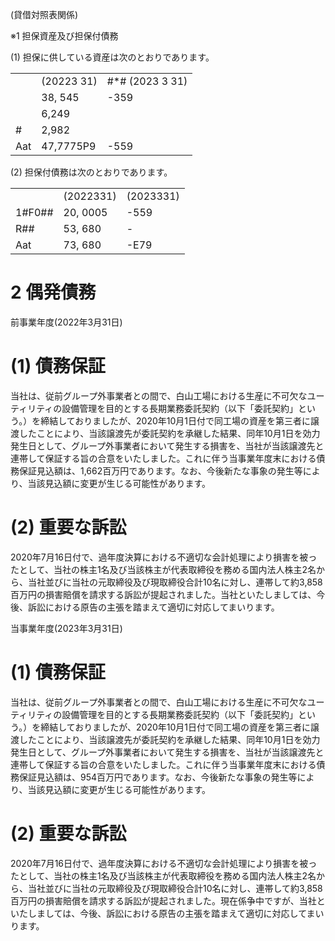 (貸借対照表関係)

※1 担保資産及び担保付債務

(1) 担保に供している資産は次のとおりであります。

<table><tr><td></td><td>(20223 31)</td><td>#*# (2023 3 31)</td></tr><tr><td></td><td>38, 545</td><td>-359</td></tr><tr><td></td><td>6,249</td><td></td></tr><tr><td>#</td><td>2,982</td><td></td></tr><tr><td>Aat</td><td>47,7775P9</td><td>-559</td></tr></table>

(2) 担保付債務は次のとおりであります。

<table><tr><td></td><td>(2022331)</td><td>(2023331)</td></tr><tr><td>1#F0##</td><td>20, 0005</td><td>-559</td></tr><tr><td>R##</td><td>53, 680</td><td>-</td></tr><tr><td>Aat</td><td>73, 680</td><td>-E79</td></tr></table>

# 2 偶発債務

前事業年度(2022年3月31日)

# (1) 債務保証

当社は、従前グループ外事業者との間で、白山工場における生産に不可欠なユーティリティの設備管理を目的とする長期業務委託契約（以下「委託契約」という。）を締結しておりましたが、2020年10月1日付で同工場の資産を第三者に譲渡したことにより、当該譲渡先が委託契約を承継した結果、同年10月1日を効力発生日として、グループ外事業者において発生する損害を、当社が当該譲渡先と連帯して保証する旨の合意をいたしました。これに伴う当事業年度末における債務保証見込額は、1,662百万円であります。なお、今後新たな事象の発生等により、当該見込額に変更が生じる可能性があります。

# (2) 重要な訴訟

2020年7月16日付で、過年度決算における不適切な会計処理により損害を被ったとして、当社の株主1名及び当該株主が代表取締役を務める国内法人株主2名から、当社並びに当社の元取締役及び現取締役合計10名に対し、連帯して約3,858百万円の損害賠償を請求する訴訟が提起されました。当社といたしましては、今後、訴訟における原告の主張を踏まえて適切に対応してまいります。

当事業年度(2023年3月31日)

# (1) 債務保証

当社は、従前グループ外事業者との間で、白山工場における生産に不可欠なユーティリティの設備管理を目的とする長期業務委託契約（以下「委託契約」という。）を締結しておりましたが、2020年10月1日付で同工場の資産を第三者に譲渡したことにより、当該譲渡先が委託契約を承継した結果、同年10月1日を効力発生日として、グループ外事業者において発生する損害を、当社が当該譲渡先と連帯して保証する旨の合意をいたしました。これに伴う当事業年度末における債務保証見込額は、954百万円であります。なお、今後新たな事象の発生等により、当該見込額に変更が生じる可能性があります。

# (2) 重要な訴訟

2020年7月16日付で、過年度決算における不適切な会計処理により損害を被ったとして、当社の株主1名及び当該株主が代表取締役を務める国内法人株主2名から、当社並びに当社の元取締役及び現取締役合計10名に対し、連帯して約3,858百万円の損害賠償を請求する訴訟が提起されました。現在係争中ですが、当社といたしましては、今後、訴訟における原告の主張を踏まえて適切に対応してまいります。